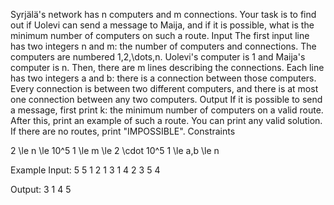 Syrjälä's network has n computers and m connections. Your task is to find out if Uolevi can send a message to Maija, and if it is possible, what is the minimum number of computers on such a route.
Input
The first input line has two integers n and m: the number of computers and connections. The computers are numbered 1,2,\dots,n. Uolevi's computer is 1 and Maija's computer is n.
Then, there are m lines describing the connections. Each line has two integers a and b: there is a connection between those computers.
Every connection is between two different computers, and there is at most one connection between any two computers.
Output
If it is possible to send a message, first print k: the minimum number of computers on a valid route. After this, print an example of such a route. You can print any valid solution.
If there are no routes, print "IMPOSSIBLE".
Constraints

2 \le n \le 10^5
1 \le m \le 2 \cdot 10^5
1 \le a,b \le n

Example
Input:
5 5
1 2
1 3
1 4
2 3
5 4

Output:
3
1 4 5